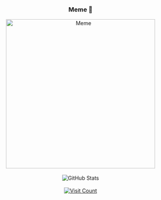 <div align=center>
  <!-- Meme Image -->
  <h3>Meme 🤣</h3>
  <img src="https://memer-new.vercel.app/" style="height: 400px;" alt="Meme"/>
</div>
<br>
<div align=center>
  <!-- GitHub Stats -->
  <img src="https://github-readme-stats.vercel.app/api/top-langs/?username=mr3xplorer&theme=react&hide_border=false&include_all_commits=false&count_private=false&layout=compact" alt="GitHub Stats"/>
</div>
<br>
<div align=center>
  <!-- Visit Count -->
  <a href="https://visitcount.itsvg.in">
    <img src="https://visitcount.itsvg.in/api?id=mr3xplorer&icon=8&color=0" alt="Visit Count"/>
  </a>
</div>




